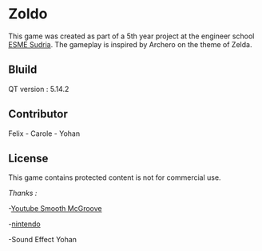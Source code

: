 # Zoldo

This game was created as part of a 5th year project at the engineer school [ESME Sudria](https://www.esme.fr). The gameplay is inspired by Archero on the theme of Zelda.

## Bluild

QT version : 5.14.2

## Contributor
Felix - Carole - Yohan

## License
This game contains protected content is not for commercial use.

*Thanks :*

-[Youtube Smooth McGroove](https://www.youtube.com/channel/UCJvBEEqTaLaKclbCPgIjBSQ)

-[nintendo](https://www.nintendo.com/)

-Sound Effect Yohan
